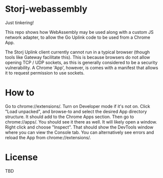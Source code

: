 # Storj-webassembly

Just tinkering!

This repo shows how WebAssembly may be used along with a custom JS network adapter, to allow the Go Uplink code to be used from a Chrome App.

The Storj Uplink client currently cannot run in a typical browser (though tools like Gateway facilitate this). 
This is because browsers do not allow opening TCP / UDP sockets, as this is generally considered to be a security vulnerability. 
A Chrome 'App', however, is comes with a manifest that allows it to request permission to use sockets.

# How to

Go to chrome://extensions/. Turn on Developer mode if it's not on.  Click "Load unpacked", and browse-to and select the desired App directory structure.  It should add to the Chrome Apps section.  Then go to chrome://apps/.  You should see it there as well.  It will likely open a window.  Right click and choose "Inspect".  That should show the DevTools window where you can view the Console tab.  You can alternatively see errors and reload the App from chrome://extensions/.

# License

TBD


